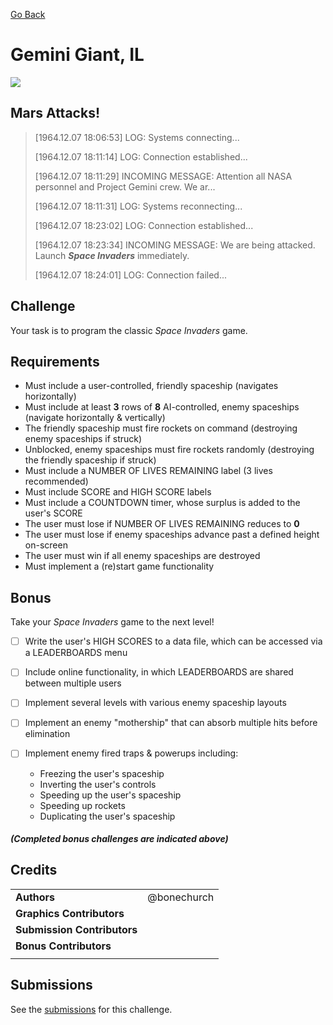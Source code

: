 [Go Back](https://github.com/bonechurch/Route-66#challenges)

# Gemini Giant, IL

![](https://github.com/bonechurch/Route-66/blob/master/images/gemini-giant-IL.png)

## Mars Attacks!
> [1964.12.07 18:06:53] LOG: Systems connecting...
>
> [1964.12.07 18:11:14] LOG: Connection established...
>
> [1964.12.07 18:11:29] INCOMING MESSAGE: Attention all NASA personnel and Project Gemini crew. We ar...
>
> [1964.12.07 18:11:31] LOG: Systems reconnecting...
>
> [1964.12.07 18:23:02] LOG: Connection established...
>
> [1964.12.07 18:23:34] INCOMING MESSAGE: We are being attacked. Launch ***Space Invaders*** immediately.
>
> [1964.12.07 18:24:01] LOG: Connection failed...

## Challenge

Your task is to program the classic *Space Invaders* game.

## Requirements
* Must include a user-controlled, friendly spaceship (navigates horizontally)
* Must include at least **3** rows of **8** AI-controlled, enemy spaceships (navigate horizontally & vertically)
* The friendly spaceship must fire rockets on command (destroying enemy spaceships if struck)
* Unblocked, enemy spaceships must fire rockets randomly (destroying the friendly spaceship if struck)
* Must include a NUMBER OF LIVES REMAINING label (3 lives recommended)
* Must include SCORE and HIGH SCORE labels
* Must include a COUNTDOWN timer, whose surplus is added to the user's SCORE
* The user must lose if NUMBER OF LIVES REMAINING reduces to **0**
* The user must lose if enemy spaceships advance past a defined height on-screen
* The user must win if all enemy spaceships are destroyed
* Must implement a (re)start game functionality

## Bonus

Take your *Space Invaders* game to the next level!

- [ ] Write the user's HIGH SCORES to a data file, which can be accessed via a LEADERBOARDS menu
- [ ] Include online functionality, in which LEADERBOARDS are shared between multiple users
- [ ] Implement several levels with various enemy spaceship layouts
- [ ] Implement an enemy "mothership" that can absorb multiple hits before elimination
- [ ] Implement enemy fired traps & powerups including:

  * Freezing the user's spaceship
  * Inverting the user's controls
  * Speeding up the user's spaceship
  * Speeding up rockets
  * Duplicating the user's spaceship

##### *(Completed bonus challenges are indicated above)*

## Credits

|                              |             |
| ---------------------------- | ----------- |
| **Authors**                  | @bonechurch |
| **Graphics Contributors**    |             |
| **Submission Contributors**  |             |
| **Bonus Contributors**       |             |
|                              |             | 

## Submissions

See the [submissions](https://github.com/bonechurch/Route-66/tree/master/submissions/gemini-giant-IL) for this challenge.
